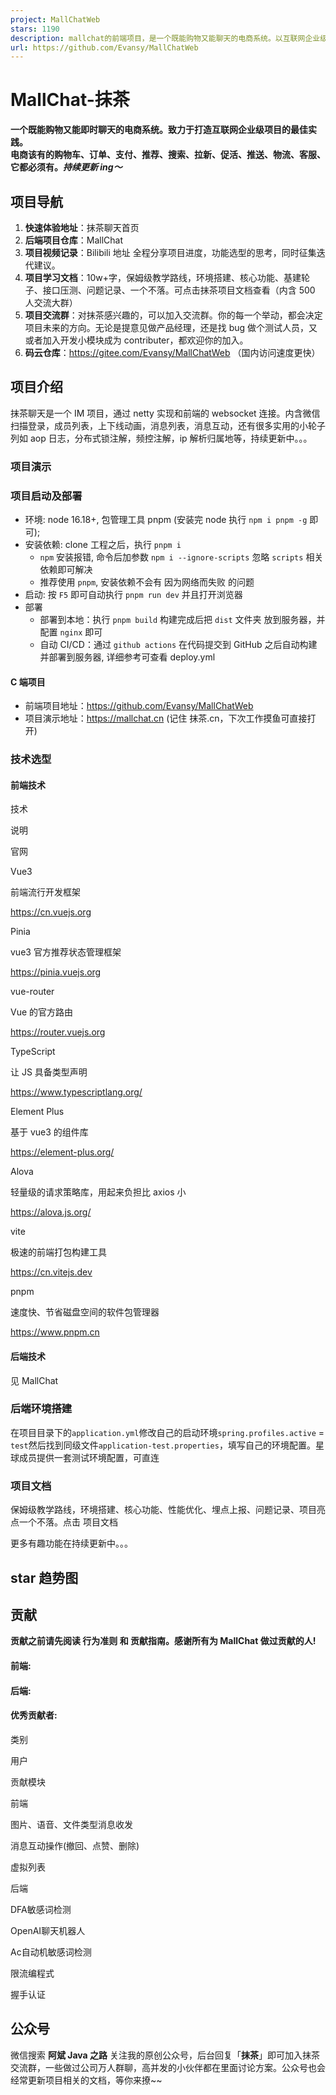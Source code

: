 ```yaml
---
project: MallChatWeb
stars: 1190
description: mallchat的前端项目，是一个既能购物又能聊天的电商系统。以互联网企业级开发规范的要求来实现它，电商该有的购物车，订单，支付，推荐，搜索，拉新，促活，推送，物流，客服，它都必须有。持续更新ing
url: https://github.com/Evansy/MallChatWeb
---
```


MallChat-抹茶
===========

**一个既能购物又能即时聊天的电商系统。致力于打造互联网企业级项目的最佳实践。  
电商该有的购物车、订单、支付、推荐、搜索、拉新、促活、推送、物流、客服、它都必须有。_持续更新 ing～_**

  

项目导航
----

1.  **快速体验地址**：抹茶聊天首页
2.  **后端项目仓库**：MallChat
3.  **项目视频记录**：Bilibili 地址 全程分享项目进度，功能选型的思考，同时征集迭代建议。
4.  **项目学习文档**：10w+字，保姆级教学路线，环境搭建、核心功能、基建轮子、接口压测、问题记录、一个不落。可点击抹茶项目文档查看（内含 500 人交流大群）
5.  **项目交流群**：对抹茶感兴趣的，可以加入交流群。你的每一个举动，都会决定项目未来的方向。无论是提意见做产品经理，还是找 bug 做个测试人员，又或者加入开发小模块成为 contributer，都欢迎你的加入。
6.  **码云仓库**：https://gitee.com/Evansy/MallChatWeb （国内访问速度更快）

项目介绍
----

抹茶聊天是一个 IM 项目，通过 netty 实现和前端的 websocket 连接。内含微信扫描登录，成员列表，上下线动画，消息列表，消息互动，还有很多实用的小轮子列如 aop 日志，分布式锁注解，频控注解，ip 解析归属地等，持续更新中。。。

### 项目演示

### 项目启动及部署

-   环境: node 16.18+, 包管理工具 pnpm (安装完 node 执行 `npm i pnpm -g` 即可);
-   安装依赖: clone 工程之后，执行 `pnpm i`
    -   `npm` 安装报错, 命令后加参数 `npm i --ignore-scripts` 忽略 `scripts` 相关依赖即可解决
    -   推荐使用 `pnpm`, 安装依赖不会有 因为网络而失败 的问题
-   启动: 按 `F5` 即可自动执行 `pnpm run dev` 并且打开浏览器
-   部署
    -   部署到本地：执行 `pnpm build` 构建完成后把 `dist` 文件夹 放到服务器，并配置 `nginx` 即可
    -   自动 CI/CD：通过 `github actions` 在代码提交到 GitHub 之后自动构建并部署到服务器, 详细参考可查看 deploy.yml

#### C 端项目

-   前端项目地址：https://github.com/Evansy/MallChatWeb
-   项目演示地址：https://mallchat.cn (记住 抹茶.cn，下次工作摸鱼可直接打开)

### 技术选型

#### 前端技术

技术

说明

官网

Vue3

前端流行开发框架

https://cn.vuejs.org

Pinia

vue3 官方推荐状态管理框架

https://pinia.vuejs.org

vue-router

Vue 的官方路由

https://router.vuejs.org

TypeScript

让 JS 具备类型声明

https://www.typescriptlang.org/

Element Plus

基于 vue3 的组件库

https://element-plus.org/

Alova

轻量级的请求策略库，用起来负担比 axios 小

https://alova.js.org/

vite

极速的前端打包构建工具

https://cn.vitejs.dev

pnpm

速度快、节省磁盘空间的软件包管理器

https://www.pnpm.cn

#### 后端技术

见 MallChat

### 后端环境搭建

在项目目录下的`application.yml`修改自己的启动环境`spring.profiles.active` = `test`然后找到同级文件`application-test.properties`，填写自己的环境配置。星球成员提供一套测试环境配置，可直连

### 项目文档

保姆级教学路线，环境搭建、核心功能、性能优化、埋点上报、问题记录、项目亮点一个不落。点击 项目文档

更多有趣功能在持续更新中。。。

star 趋势图
--------

贡献
--

**贡献之前请先阅读 行为准则 和 贡献指南。感谢所有为 MallChat 做过贡献的人!**

#### 前端:

#### 后端:

#### 优秀贡献者:

类别

用户

贡献模块

前端

图片、语音、文件类型消息收发

消息互动操作(撤回、点赞、删除)

虚拟列表

后端

DFA敏感词检测

OpenAI聊天机器人

Ac自动机敏感词检测

限流编程式

握手认证

公众号
---

微信搜索 **阿斌 Java 之路** 关注我的原创公众号，后台回复「**抹茶**」即可加入抹茶交流群，一些做过公司万人群聊，高并发的小伙伴都在里面讨论方案。公众号也会经常更新项目相关的文档，等你来撩~~
